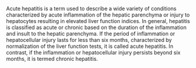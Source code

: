 Acute hepatitis is a term used to describe a wide variety of conditions characterized by acute inflammation of the hepatic parenchyma or injury to hepatocytes resulting in elevated liver function indices. In general, hepatitis is classified as acute or chronic based on the duration of the inflammation and insult to the hepatic parenchyma. If the period of inflammation or hepatocellular injury lasts for less than six months, characterized by normalization of the liver function tests, it is called acute hepatitis. In contrast, if the inflammation or hepatocellular injury persists beyond six months, it is termed chronic hepatitis.